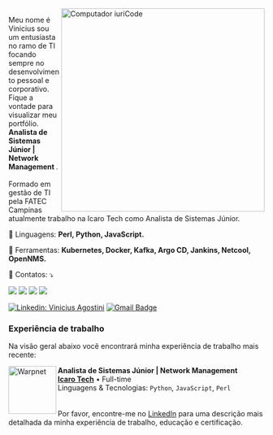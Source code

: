 <img src="https://raw.githubusercontent.com/MicaelliMedeiros/micaellimedeiros/master/image/computer-illustration.png" min-width="400px" max-width="400px" width="400px" align="right" alt="Computador iuriCode">

<p align="left"> 
  Meu nome é Vinicius sou um entusiasta no ramo de TI focando sempre no desenvolvimento pessoal e corporativo. Fique a vontade para visualizar meu portfólio. <br><strong>Analista de Sistemas Júnior | Network Management
</strong>.<br>
<br>
  Formado em gestão de TI pela FATEC Campinas atualmente trabalho na Icaro Tech como Analista de Sistemas Júnior.
</p>

<p align="left">
  🦄 Linguagens: <strong>Perl, Python, JavaScript.</strong>
</p>

<p align="left">
  💼 Ferramentas: <strong>Kubernetes, Docker, Kafka, Argo CD, Jankins, Netcool, OpenNMS.</strong>
</p>

<p align="left">
  💌 Contatos: ⤵️
</p>

<p align="left">
  <a href="#" alt="Gmail">
  <img src="https://img.shields.io/badge/-Gmail-FF0000?style=flat-square&labelColor=FF0000&logo=gmail&logoColor=white&link=viniagostini100@gmail.com/" /></a>

  <a href="#" alt="Linkedin">
  <img src="https://img.shields.io/badge/-Linkedin-0e76a8?style=flat-square&logo=Linkedin&logoColor=white&link=https://www.linkedin.com/in/viniciusagostiniti/" /></a>

  <a href="#" alt="WhatsApp">
  <img src="https://img.shields.io/badge/-WhatsApp-25d366?style=flat-square&labelColor=25d366&logo=whatsapp&logoColor=white&link=https://contate.me/viniciusagostini/"/></a>

  <a href="#" alt="Facebook">
  <img src="https://img.shields.io/badge/-Facebook-3b5998?style=flat-square&labelColor=3b5998&logo=facebook&logoColor=white&link=https://www.facebook.com/agostini.nil/"/></a>

   [![Linkedin: Vinicius Agostini](https://img.shields.io/badge/-USERNAME-blue?style=flat-square&logo=Linkedin&logoColor=white&link=https://www.linkedin.com/in/viniciusagostiniti/)](https://www.linkedin.com/in/viniciusagostiniti/)
   [![Gmail Badge](https://img.shields.io/badge/-seuemail@email.com-006bed?style=flat-square&logo=Gmail&logoColor=white&link=mailto:viniagostini100@gmail.com/)](mailto:viniagostini100@gmail.com/)
</p>

### Experiência de trabalho
Na visão geral abaixo você encontrará minha experiência de trabalho mais recente:

[<img align="left" height="94px" width="94px" alt="Warpnet" src="https://media-exp1.licdn.com/dms/image/C4D0BAQEoj32XYFrM1A/company-logo_200_200/0/1659381868457?e=2147483647&v=beta&t=kvfD_r47SASt1BCsufjs9kLdmAoTtQ4q64BBPl9tCp4"/>](https://icarotech.com/)

**Analista de Sistemas Júnior | Network Management** \
[**Icaro Tech**](https://icarotech.com/) • Full-time \
Linguagens & Tecnologias: `Python`, `JavaScript`, `Perl`\
<br/>
<br>
Por favor, encontre-me no [LinkedIn](https://www.linkedin.com/in/viniciusagostiniti/) para uma descrição mais detalhada da minha experiência de trabalho, educação e certificação.

